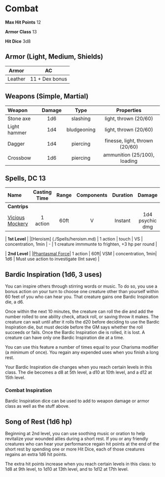 Combat
======

__Max Hit Points__ 12

__Armor Class__ 13 

__Hit Dice__ 3d8

Armor (Light, Medium, Shields)
-----
| Armor | AC |
| ----- | -- |
| Leather | 11 + Dex bonus |

Weapons (Simple, Martial)
--------------
| Weapon | Damage | Type | Properties |
| :------| :----: | :---: | :---: |
|Stone axe |  1d6 | slashing | light, thrown (20/60) |
|Light hammer | 1d4 | bludgeoning | light, thrown (20/60) |
|Dagger | 1d4 | piercing | finesse, light, thrown (20/60) |
|Crossbow | 1d6 | piercing | ammunition (25/100), loading |


Spells, DC 13
--------
|Name | Casting Time | Range | Components | Duration | Damage |  Notes |
|:--- | :----------: | :---: | :--------: | :------: | :----: | ---- |
| __Cantrips__ |
|[Vicious Mockery](./Spells/vicious_mockery.md)| 1 action | 60ft | V | Instant | 1d4 psychic dmg | Wisdom Save |

| __1st Level__ |
|[Heroism] (./Spells/heroism.md) | 1 action | touch | VS | concentration, 1min | - | 1 creature immmunte to frighten, +3 hp per round |

| __2nd Level__ |
|[Phantasmal Force](./Spells/phantasmal_force.md)| 1 action | 60ft| VSM | concentration, 1min| 1d6 | Must use action to investigate (Int save) |


Bardic Inspiration (1d6, 3 uses)
------------------
You can inspire others through stirring words or music. To do so, you use a bonus action on your turn to choose one creature other than yourself within 60 feet of you who can hear you. That creature gains one Bardic Inspiration die, a d6.

Once within the next 10 minutes, the creature can roll the die and add the number rolled to one ability check, attack roll, or saving throw it makes. The creature can wait until after it rolls the d20 before deciding to use the Bardic Inspiration die, but must decide before the GM says whether the roll succeeds or fails. Once the Bardic Inspiration die is rolled, it is lost. A creature can have only one Bardic Inspiration die at a time.

You can use this feature a number of times equal to your Charisma modifier (a minimum of once). You regain any expended uses when you finish a long rest.

Your Bardic Inspiration die changes when you reach certain levels in this class. The die becomes a d8 at 5th level, a d10 at 10th level, and a d12 at 15th level.

### Combat Inspiration
Bardic Inspiration dice can be used to add to weapon damage or armor class as well as the stuff above. 


Song of Rest (1d6 hp)
-------------
Beginning at 2nd level, you can use soothing music or oration to help revitalize your wounded allies during a short rest. If you or any friendly creatures who can hear your performance regain hit points at the end of the short rest by spending one or more Hit Dice, each of those creatures regains an extra 1d6 hit points.

The extra hit points increase when you reach certain levels in this class: to 1d8 at 9th level, to 1d10 at 13th level, and to 1d12 at 17th level.
